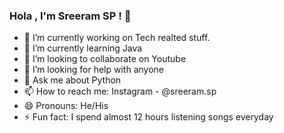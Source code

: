 ### Hola , I'm Sreeram SP ! 👋

- 🔭 I’m currently working on Tech realted stuff.
- 🌱 I’m currently learning Java
- 👯 I’m looking to collaborate on Youtube
- 🤔 I’m looking for help with anyone
- 💬 Ask me about Python
- 📫 How to reach me: Instagram - @sreeram.sp
- 😄 Pronouns: He/His
- ⚡ Fun fact: I spend almost 12 hours listening songs everyday
